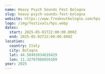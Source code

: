 ```yaml
---
name: Heavy Psych Sounds Fest Bologna
slug: heavy-psych-sounds-fest-bologna
website: https://www.freakoutbologna.com/hps
logo: /img/festivals/hps.webp
dates:
  start: 2025-05-01T22:00:00.000Z
  end: 2025-05-02T22:00:00.000Z
location:
  country: Italy
  city: Bologna
  lat: 44.50493834639429
  lon: 11.32797808656109
year: 2025
---
```


